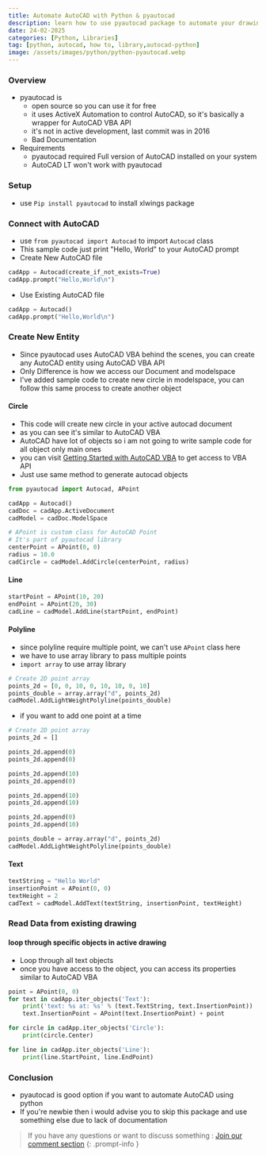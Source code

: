 ```yaml
---
title: Automate AutoCAD with Python & pyautocad
description: learn how to use pyautocad package to automate your drawings
date: 24-02-2025
categories: [Python, Libraries]
tag: [python, autocad, how to, library,autocad-python]
image: /assets/images/python/python-pyautocad.webp
---
```


### Overview
- pyautocad is 
  - open source so you can use it for free
  - it uses ActiveX Automation to control AutoCAD, so it's basically a wrapper for AutoCAD VBA API
  - it's not in active development, last commit was in 2016
  - Bad Documentation
- Requirements
  - pyautocad required Full version of AutoCAD installed on your system
  - AutoCAD LT won't work with pyautocad

### Setup
- use `Pip install pyautocad` to install xlwings package


### Connect with AutoCAD 
- use `from pyautocad import Autocad` to import `Autocad` class
- This sample code just print "Hello, World" to your AutoCAD prompt
- Create New AutoCAD file

```python
cadApp = Autocad(create_if_not_exists=True)
cadApp.prompt("Hello,World\n")
```
- Use Existing AutoCAD file

```python
cadApp = Autocad()
cadApp.prompt("Hello,World\n")
```

### Create New Entity
- Since pyautocad uses AutoCAD VBA behind the scenes, you can create any AutoCAD entity using AutoCAD VBA API
- Only Difference is how we access our Document and modelspace
- I've added sample code to create new circle in modelspace, you can follow this same process to create another object

#### Circle
- This code will create new circle in your active autocad document
- as you can see it's similar to AutoCAD VBA
- AutoCAD have lot of objects so i am not going to write sample code for all object only main ones
- you can visit [Getting Started with AutoCAD VBA](/posts/autocad-vba-getting-started-1/) to get access to VBA API
- Just use same method to generate autocad objects 

```python
from pyautocad import Autocad, APoint

cadApp = Autocad()
cadDoc = cadApp.ActiveDocument
cadModel = cadDoc.ModelSpace

# APoint is custom class for AutoCAD Point
# It's part of pyautocad library
centerPoint = APoint(0, 0)
radius = 10.0
cadCircle = cadModel.AddCircle(centerPoint, radius)
```

#### Line
```python
startPoint = APoint(10, 20)
endPoint = APoint(20, 30)
cadLine = cadModel.AddLine(startPoint, endPoint)
```

#### Polyline
- since polyline require multiple point, we can't use `APoint` class here
- we have to use array library to pass multiple points
- `import array` to use array library

```python
# Create 2D point array
points_2d = [0, 0, 10, 0, 10, 10, 0, 10]
points_double = array.array("d", points_2d)
cadModel.AddLightWeightPolyline(points_double)
```

- if you want to add one point at a time

```python
# Create 2D point array
points_2d = []

points_2d.append(0)
points_2d.append(0)

points_2d.append(10)
points_2d.append(0)

points_2d.append(10)
points_2d.append(10)

points_2d.append(0)
points_2d.append(10)

points_double = array.array("d", points_2d)
cadModel.AddLightWeightPolyline(points_double)
```

#### Text
```python
textString = "Hello World"
insertionPoint = APoint(0, 0)
textHeight = 2
cadText = cadModel.AddText(textString, insertionPoint, textHeight)
```

### Read Data from existing drawing
#### loop through specific objects in active drawing
- Loop through all text objects
- once you have access to the object, you can access its properties similar to AutoCAD VBA

```python
point = APoint(0, 0)
for text in cadApp.iter_objects('Text'):
    print('text: %s at: %s' % (text.TextString, text.InsertionPoint))
    text.InsertionPoint = APoint(text.InsertionPoint) + point
```
```python
for circle in cadApp.iter_objects('Circle'):
    print(circle.Center)
```
```python
for line in cadApp.iter_objects('Line'):
    print(line.StartPoint, line.EndPoint)
```

### Conclusion
- pyautocad is good option if you want to automate AutoCAD using python
- If you're newbie then i would advise you to skip this package and use something else due to lack of documentation


> If you have any questions or want to discuss something : [Join our comment section](https://www.reddit.com/r/NodesAutomations/comments/1ixo9n9/automate_autocad_with_python/)
{: .prompt-info }